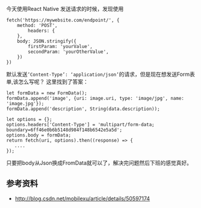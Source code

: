 今天使用React Native 发送请求的时候，发现使用

```
fetch('https://mywebsite.com/endpoint/', {
    method: 'POST',
        headers: {
    },
    body: JSON.stringify({
        firstParam: 'yourValue',
        secondParam: 'yourOtherValue',
    })
})
```

默认发送`’Content-Type’: ‘application/json’`的请求，但是现在想发送Form表单,该怎么写呢？ 这里找到了答案：
```
let formData = new FormData();
formData.append('image', {uri: image.uri, type: 'image/jpg', name: 'image.jpg'});
formData.append('description', String(data.description));

let options = {};
options.headers['Content-Type'] = 'multipart/form-data; boundary=6ff46e0b6b5148d984f148b6542e5a5d';
options.body = formData;
return fetch(uri, options).then((response) => {
   .... 
});
```
只要把body从Json换成FromData就可以了，解决完问题然后下班的感觉真好。


## 参考资料

- http://blog.csdn.net/mobilexu/article/details/50597174